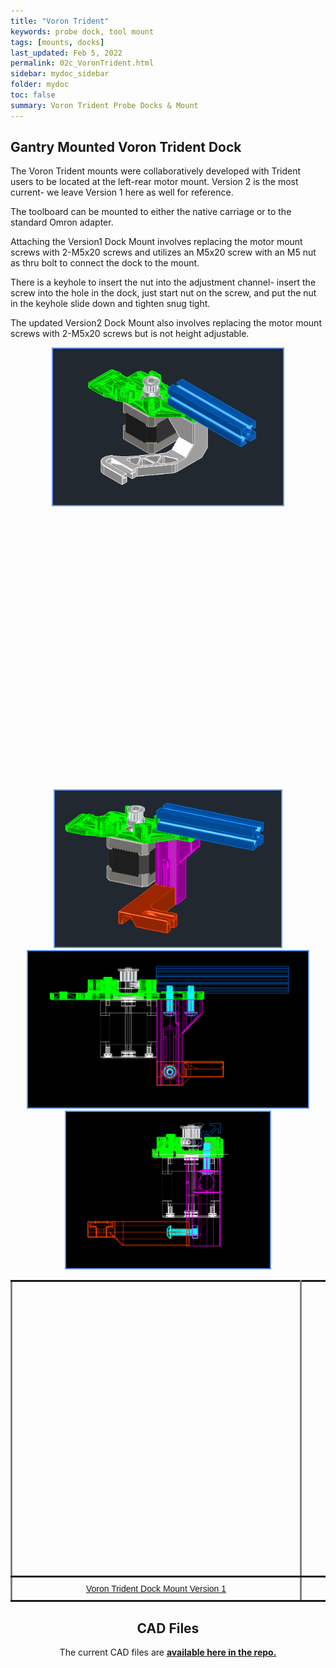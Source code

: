 ```yaml
---
title: "Voron Trident"
keywords: probe dock, tool mount
tags: [mounts, docks]
last_updated: Feb 5, 2022
permalink: 02c_VoronTrident.html
sidebar: mydoc_sidebar
folder: mydoc
toc: false
summary: Voron Trident Probe Docks & Mount 
---
```


## Gantry Mounted Voron Trident Dock
The Voron Trident mounts were collaboratively developed with Trident users to be located at the left-rear motor mount.  Version 2 is the most current- we leave Version 1 here as well for reference.

The toolboard can be mounted to either the native carriage or to the standard Omron adapter. 

Attaching the Version1 Dock Mount involves replacing the motor mount screws with 2-M5x20 screws and utilizes an M5x20 screw with an M5 nut as thru bolt to connect the dock to the mount. 

There is a keyhole to insert the nut into the adjustment channel- insert the screw into the hole in the dock, just start nut on the screw, and put the nut in the keyhole slide down and tighten snug tight.

The updated Version2 Dock Mount also involves replacing the motor mount screws with 2-M5x20 screws but is not height adjustable. 


<div style="width:100%;text-align:center;">
<a href="images\02-voron\VoronGantryMountRev2.jpg" data-lity>
<img src="images\02-voron\VoronGantryMountRev2.jpg" style="height:250px; border:2px solid CornflowerBlue"></a>

<div id="stl_cont00" style="width:450px;height:450px;margin:0 auto;">
  <script>
    var stl_viewer=new StlViewer
    (
      document.getElementById("stl_cont00"), 
      {
          allow_drag_and_drop: false, 
          auto_rotate:true,
          auto_resize:true,
          zoom:110,
          models: 
          [ 
            {filename:"https://raw.githubusercontent.com/nionio6915/Euclid_Probe/main/stls/Voron/EuclidGantryMountyRev2.stl",color:"#1E73BE", rotationx:5.0, rotationy:-0.50, rotationz:0.0} 
          ]
      }
    );
  </script>
  </div>



<div style="width:100%;text-align:center;">
<a href="images\02-voron\Trident_TopMount.png" data-lity>
<img src="images\02-voron\Trident_TopMount.png" style="height:250px; border:2px solid CornflowerBlue"></a>

<a href="images\02-voron\Trident_TopMountXRay.png" data-lity>
<img src="images\02-voron\Trident_TopMountXRay.png" style="height:250px; border:2px solid CornflowerBlue"></a>  

<a href="images\02-voron\Trident_TopMountXRay2.png" data-lity>
<img src="images\02-voron\Trident_TopMountXRay2.png" style="height:250px; border:2px solid CornflowerBlue"></a>
</div>

<div style="width:100%;text-align:center;">
<style type="text/css">
.tg  {border-collapse:collapse;border-spacing:0;}
.tg td{border-color:black;border-style:solid;border-width:3px;font-family:Arial, sans-serif;font-size:14px;
  overflow:hidden;padding:10px 5px;word-break:normal;}
.tg th{border-color:black;border-style:solid;border-width:3px;font-family:Arial, sans-serif;font-size:14px;
  font-weight:normal;overflow:hidden;padding:10px 5px;word-break:normal;}
.tg .tg-0pky{border-color:inherit;text-align:center;vertical-align:middle}
</style>
<table class="tg">
<tbody>
  <tr>
    <td class="tg-0pky">
    <div id="stl_cont0" style="width:450px;height:450px;margin:0 auto;">
      <script>
        var stl_viewer=new StlViewer
        (
          document.getElementById("stl_cont0"), 
          {
              allow_drag_and_drop: false, 
              auto_rotate:true,
              auto_resize:true,
              zoom:110,
              models: 
              [ 
                {filename:"https://raw.githubusercontent.com/nionio6915/Euclid_Probe/main/stls/Voron/Trident_TopMountCloseV4.stl",color:"#1E73BE", rotationx:5.0, rotationy:-0.50, rotationz:0.0} 
              ]
          }
        );
      </script>
    </div>
    </td>
    <td class="tg-0pky">
    <div id="stl_cont1" style="width:450px;height:450px;margin:5 auto">
      <script>
         var stl_viewer=new StlViewer
         (
           document.getElementById("stl_cont1"), 
           {
               allow_drag_and_drop: false,
               auto_rotate:true,
               auto_resize:true,
               zoom:110,
               models: 
               [ 
                 {filename:"https://raw.githubusercontent.com/nionio6915/Euclid_Probe/main/stls/Voron/Trident_TopMountDockCloseV4.stl",color:"#1E73BE", rotationx:5.0, rotationy:-0.50, rotationz:0.0} 
               ]
           }
         );
     </script>
    </div> 
    </td>
  </tr>

  <tr>
    <td class="tg-0pky"><a href="https://raw.githubusercontent.com/nionio6915/Euclid_Probe/main/stls/Voron/Trident_TopMountCloseV4.stl">Voron Trident Dock Mount Version 1</a></td>
    <td class="tg-0pky"><a href="https://raw.githubusercontent.com/nionio6915/Euclid_Probe/main/stls/Voron/Trident_TopMountDockCloseV4.stl">Voron Trident Dock Version 2 </a></td>
  </tr>

</tbody>
</table>
</div>  

## CAD Files
The current CAD files are <a href='https://github.com/nionio6915/Euclid_Probe/tree/main/CAD' target="_blank"><b> available here in the repo.</b></a>
